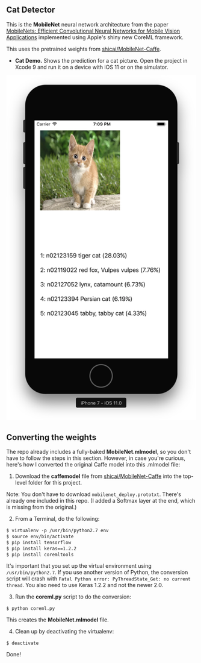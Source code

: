 ## Cat Detector
This is the **MobileNet** neural network architecture from the paper [MobileNets: Efficient Convolutional Neural Networks for Mobile Vision Applications](https://arxiv.org/abs/1704.04861v1) implemented using Apple's shiny new CoreML framework.

This uses the pretrained weights from [shicai/MobileNet-Caffe](https://github.com/shicai/MobileNet-Caffe).

- **Cat Demo.** Shows the prediction for a cat picture. Open the project in Xcode 9 and run it on a device with iOS 11 or on the simulator. 

![The cat detector app](Screenshot.png)

## Converting the weights

The repo already includes a fully-baked **MobileNet.mlmodel**, so you don't have to follow the steps in this section. However, in case you're curious, here's how I converted the original Caffe model into this .mlmodel file:

1) Download the **caffemodel** file from [shicai/MobileNet-Caffe](https://github.com/shicai/MobileNet-Caffe) into the top-level folder for this project.

Note: You don't have to download `mobilenet_deploy.prototxt`. There's already one included in this repo. (I added a Softmax layer at the end, which is missing from the original.)

2) From a Terminal, do the following:

```
$ virtualenv -p /usr/bin/python2.7 env
$ source env/bin/activate
$ pip install tensorflow
$ pip install keras==1.2.2
$ pip install coremltools
```

It's important that you set up the virtual environment using `/usr/bin/python2.7`. If you use another version of Python, the conversion script will crash with `Fatal Python error: PyThreadState_Get: no current thread`. You also need to use Keras 1.2.2 and not the newer 2.0.

3) Run the **coreml.py** script to do the conversion:

```
$ python coreml.py
```

This creates the **MobileNet.mlmodel** file.

4) Clean up by deactivating the virtualenv:

```
$ deactivate
```

Done!
